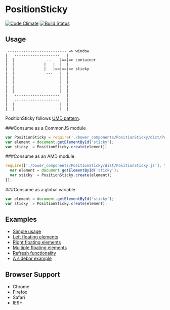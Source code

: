 PositionSticky
=======================
[![Code Climate](https://codeclimate.com/github/katranci/PositionSticky.png)](https://codeclimate.com/github/katranci/PositionSticky)
[![Build Status](https://travis-ci.org/katranci/PositionSticky.svg?branch=master)](https://travis-ci.org/katranci/PositionSticky) 

Usage
-----

```
 -------------------------- => window 
|   --------------------   |
|  |              ---   |==|=> container
|  |             |   |  |  |
|  |             |   |==|==|=> sticky  
|  |              ---   |  |
|  |                    |  |
|  |                    |  |
|  |                    |  |
|  |                    |  |
|   --------------------   |
|   --------------------   |
|  |                    |  |
|  |                    |  |

```

PositionSticky follows [UMD pattern](https://github.com/umdjs/umd).

###Consume as a CommonJS module
```javascript
var PositionSticky = require('./bower_components/PositionSticky/dist/PositionSticky.js');
var element = document.getElementById('sticky');
var sticky  = PositionSticky.create(element);  
```

###Consume as an AMD module
```javascript
require(['./bower_components/PositionSticky/dist/PositionSticky.js'], function(PositionSticky) {
  var element = document.getElementById('sticky');
  var sticky  = PositionSticky.create(element);
});  
```

###Consume as a global variable
```javascript
var element = document.getElementById('sticky');
var sticky  = PositionSticky.create(element);  
```

Examples
--------
* [Simple usage](http://katranci.github.io/PositionSticky/demos/display--block.html)
* [Left floating elements](http://katranci.github.io/PositionSticky/demos/float--left.html)
* [Right floating elements](http://katranci.github.io/PositionSticky/demos/float--right.html)
* [Multiple floating elements](http://katranci.github.io/PositionSticky/demos/multiple-floats.html)
* [Refresh functionality](http://katranci.github.io/PositionSticky/demos/refresh.html)
* [A sidebar example](http://katranci.github.io/PositionSticky/demos/sidebar.html)

Browser Support
---------------
* Chrome
* Firefox
* Safari
* IE9+
